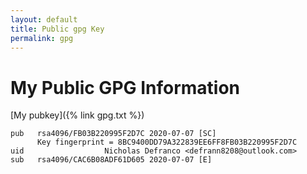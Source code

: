 ```yaml
---
layout: default
title: Public gpg Key
permalink: gpg
---
```


# My Public GPG Information

[My pubkey]({% link gpg.txt %})

```GPG
pub   rsa4096/FB03B220995F2D7C 2020-07-07 [SC]
      Key fingerprint = 8BC9400DD79A322839EE6FF8FB03B220995F2D7C
uid                  Nicholas Defranco <defrann8208@outlook.com>
sub   rsa4096/CAC6B08ADF61D605 2020-07-07 [E]
```